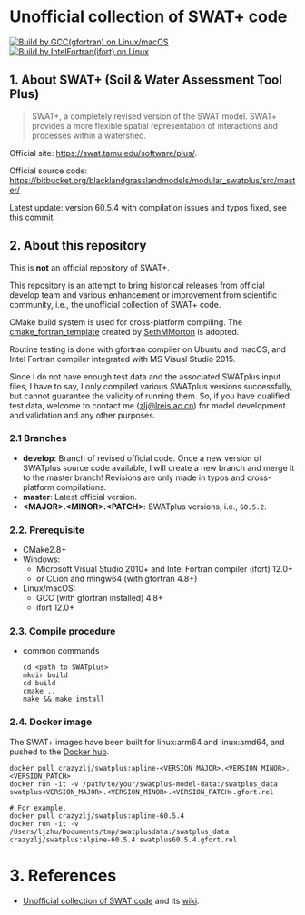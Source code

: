 # Unofficial collection of SWAT+ code

[![Build by GCC(gfortran) on Linux/macOS](https://github.com/WatershedModels/SWATplus/actions/workflows/cmake_build_gcc.yml/badge.svg?branch=develop)](https://github.com/WatershedModels/SWATplus/actions/workflows/cmake_build_gcc.yml)
[![Build by IntelFortran(ifort) on Linux](https://github.com/WatershedModels/SWATplus/actions/workflows/cmake_build_ifort.yml/badge.svg?branch=develop)](https://github.com/WatershedModels/SWATplus/actions/workflows/cmake_build_ifort.yml)

## 1. About SWAT+ (Soil & Water Assessment Tool Plus)

> SWAT+, a completely revised version of the SWAT model. SWAT+ provides a more flexible spatial representation of interactions and processes within a watershed.

Official site: https://swat.tamu.edu/software/plus/.

Official source code: https://bitbucket.org/blacklandgrasslandmodels/modular_swatplus/src/master/

Latest update: version 60.5.4 with compilation issues and typos fixed, see [this commit](https://bitbucket.org/blacklandgrasslandmodels/modular_swatplus/commits/3d2126fb115077b51be90526238c83cd79e3ef4c).

## 2. About this repository

This is **not** an official repository of SWAT+. 

This repository is an attempt to bring historical releases from official develop team and various enhancement or improvement from scientific community, i.e., the unofficial collection of SWAT+ code. 

CMake build system is used for cross-platform compiling. The [cmake_fortran_template](https://github.com/SethMMorton/cmake_fortran_template) created by [SethMMorton](https://github.com/SethMMorton) is adopted.

Routine testing is done with gfortran compiler on Ubuntu and macOS, and Intel Fortran compiler integrated with MS Visual Studio 2015.

Since I do not have enough test data and the associated SWATplus input files, I have to say, I only compiled various SWATplus versions successfully, but cannot guarantee the validity of running them. So, if you have qualified test data, welcome to contact me (zlj@lreis.ac.cn) for model development and validation and any other purposes.

### 2.1 Branches
+ **develop**: Branch of revised official code. Once a new version of SWATplus source code available, I will create a new branch and merge it to the master branch! Revisions are only made in typos and cross-platform compilations.
+ **master**: Latest official version.
+ **\<MAJOR\>.\<MINOR\>.\<PATCH\>**: SWATplus versions, i.e., `60.5.2`.

### 2.2. Prerequisite

+ CMake2.8+
+ Windows:
  + Microsoft Visual Studio 2010+ and Intel Fortran compiler (ifort) 12.0+
  + or CLion and mingw64 (with gfortran 4.8+)
+ Linux/macOS:
  + GCC (with gfortran installed) 4.8+
  + ifort 12.0+

### 2.3. Compile procedure

+ common commands

  ```shell
  cd <path to SWATplus>
  mkdir build
  cd build
  cmake ..
  make && make install
  ```
### 2.4. Docker image

The SWAT+ images have been built for linux:arm64 and linux:amd64, and pushed to
the [Docker hub](https://hub.docker.com/r/crazyzlj/swatplus/tags).

```shell
docker pull crazyzlj/swatplus:apline-<VERSION_MAJOR>.<VERSION_MINOR>.<VERSION_PATCH>
docker run -it -v /path/to/your/swatplus-model-data:/swatplus_data swatplus<VERSION_MAJOR>.<VERSION_MINOR>.<VERSION_PATCH>.gfort.rel

# For example,
docker pull crazyzlj/swatplus:apline-60.5.4
docker run -it -v /Users/ljzhu/Documents/tmp/swatplusdata:/swatplus_data crazyzlj/swatplus:alpine-60.5.4 swatplus60.5.4.gfort.rel
```

# 3. References
+ [Unofficial collection of SWAT code](https://github.com/WatershedModels/SWAT) and 
its [wiki](https://github.com/WatershedModels/SWAT/wiki).